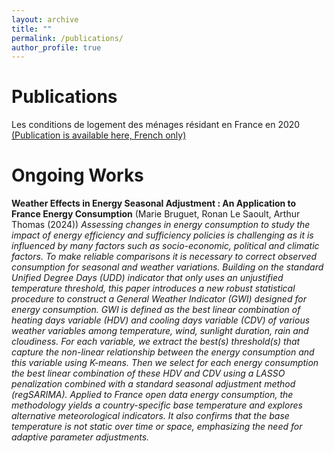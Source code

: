 ```yaml
---
layout: archive
title: ""
permalink: /publications/
author_profile: true
---
```


# Publications
Les conditions de logement des ménages résidant en France en 2020 [(Publication is available here, French only)](https://www.statistiques.developpement-durable.gouv.fr/les-conditions-de-logement-des-menages-residant-en-france-en-2020?rubrique=54&dossier=1050)

# Ongoing Works
**Weather Effects in Energy Seasonal Adjustment : An Application to France Energy Consumption** (Marie Bruguet, Ronan Le Saoult, Arthur Thomas (2024))
*Assessing changes in energy consumption to study the impact of energy efficiency and sufficiency policies is challenging as it is influenced by many factors such as socio-economic, political and climatic factors. To make reliable comparisons it is necessary to correct observed consumption for seasonal and weather variations. Building on the standard Unified Degree Days (UDD) indicator that only uses an unjustified temperature threshold, this paper introduces a new robust statistical procedure to construct a General Weather Indicator (GWI) designed for energy
consumption. GWI is defined as the best linear combination of heating days variable (HDV) and cooling days variable (CDV) of various weather variables among temperature, wind, sunlight duration, rain and cloudiness. For each variable, we extract the best(s) threshold(s) that capture the non-linear relationship between the energy consumption and this variable using K-means. Then we select for each energy consumption the best linear combination of these HDV and CDV using a LASSO penalization combined with a standard seasonal adjustment method (regSARIMA).
Applied to France open data energy consumption, the methodology yields a country-specific base temperature and explores alternative meteorological indicators. It also confirms that the base temperature is not static over time or space, emphasizing the need for adaptive parameter adjustments.*

